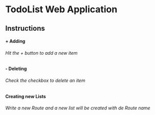 <h1>TodoList Web Application</h1>

<h2>Instructions</h2>

<h4>+ Adding</h4>
<h6>Hit the + button to add a new item</h6>

<h4>- Deleting</h4>
<h6>Check the checkbox to delete an item</h6>

<h4>Creating new Lists</h4>
<h6>Write a new Route and a new list will be created with de Route name</h6>